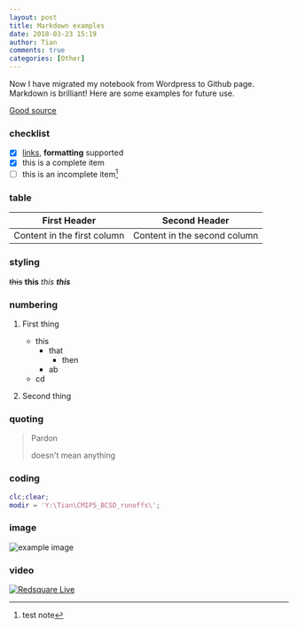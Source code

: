 ```yaml
---
layout: post
title: Markdown examples
date: 2018-03-23 15:19
author: Tian
comments: true
categories: [Other]
---
```


Now I have migrated my notebook from Wordpress to Github page. Markdown is brilliant! Here are some examples for future use.

[Good source](https://guides.github.com/features/mastering-markdown/)

### checklist
- [x] [links](), **formatting** supported
- [x] this is a complete item
- [ ] this is an incomplete item[^1]

### table
|First Header | Second Header|
| --- | --- |
|Content in the first column | Content in the second column|
### styling
~~this~~
**this**
_this_
**_this_**

### numbering
1. First thing
   - this
     - that
       - then
     - ab
   - cd

2. Second thing

### quoting
> Pardon
>
> doesn't mean anything

### coding
```matlab
clc;clear;
modir = 'Y:\Tian\CMIP5_BCSD_runoffs\';
```

### image
![example image](http://tianzhounote.files.wordpress.com/2013/10/untitled.png)

### video
[![Redsquare Live](https://img.youtube.com/vi/RtU_mdL2vBM/0.jpg)](https://www.youtube.com/watch?v=RtU_mdL2vBM)

[^1]: test note

